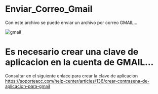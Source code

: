 # Enviar_Correo_Gmail
Con este archivo se puede enviar un archivo por correo GMAIL...

![gmail](https://github.com/gohset/Enviar_Correo_Gmail/assets/76674375/22b21c80-0c60-497e-b8f6-f476bd4c4997)


# Es necesario crear una clave de aplicacion en la cuenta de GMAIL...

Consultar en el siguiente enlace para crear la clave de aplicacion
https://soporteacc.com/help-center/articles/136/crear-contrasena-de-aplicacion-para-gmail
